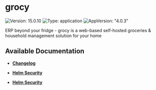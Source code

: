 # grocy

![Version: 15.0.10](https://img.shields.io/badge/Version-15.0.10-informational?style=flat-square) ![Type: application](https://img.shields.io/badge/Type-application-informational?style=flat-square) ![AppVersion: "4.0.3"](https://img.shields.io/badge/AppVersion-"4.0.3"-informational?style=flat-square)

ERP beyond your fridge - grocy is a web-based self-hosted groceries & household management solution for your home

## Available Documentation

- [**Changelog**](CHANGELOG)

- [**Helm Security**](container-security)

- [**Helm Security**](helm-security)

